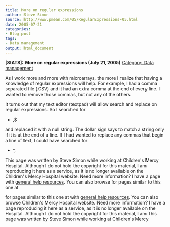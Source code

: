 ```yaml
---
title: More on regular expressions
author: Steve Simon
source: http://www.pmean.com/05/RegularExpressions-05.html
date: 2005-07-21
categories:
- Blog post
tags:
- Data management
output: html_document
---
```

**[StATS]:** **More on regular expressions (July 21,
2005)** [Category: Data management](../category/DataManagement.html)

As I work more and more with microarrays, the more I realize that having
a knowledge of regular expressions will help. For example, I had a comma
separated file (.CSV) and it had an extra comma at the end of every
line. I wanted to remove those commas, but not any of the others.

It turns out that my text editor (textpad) will allow search and replace
on regular expressions. So I searched for

-   ,\$

and replaced it with a null string. The dollar sign says to match a
string only if it is at the end of a line. If I had wanted to replace
any commas that begin a line of text, I could have searched for

-   \^,

This page was written by Steve Simon while working at Children\'s Mercy
Hospital. Although I do not hold the copyright for this material, I am
reproducing it here as a service, as it is no longer available on the
Children\'s Mercy Hospital website. Need more information? I have a page
with [general help resources](../GeneralHelp.html). You can also browse
for pages similar to this one at
<!---More--->
for pages similar to this one at
with [general help resources](../GeneralHelp.html). You can also browse
Children\'s Mercy Hospital website. Need more information? I have a page
reproducing it here as a service, as it is no longer available on the
Hospital. Although I do not hold the copyright for this material, I am
This page was written by Steve Simon while working at Children\'s Mercy

<!---Do not use
**[StATS]:** **More on regular expressions (July 21,
This page was written by Steve Simon while working at Children\'s Mercy
Hospital. Although I do not hold the copyright for this material, I am
reproducing it here as a service, as it is no longer available on the
Children\'s Mercy Hospital website. Need more information? I have a page
with [general help resources](../GeneralHelp.html). You can also browse
for pages similar to this one at
--->

